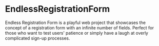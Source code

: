 # EndlessRegistrationForm
Endless Registration Form is a playful web project that showcases the concept of a registration form with an infinite number of fields. Perfect for those who want to test users' patience or simply have a laugh at overly complicated sign-up processes.
